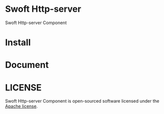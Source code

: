 # Swoft Http-server
Swoft Http-server Component

# Install

# Document

# LICENSE
Swoft Http-server Component is open-sourced software licensed under the [Apache license](LICENSE).
